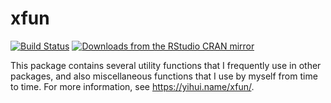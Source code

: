 # xfun

[![Build Status](https://travis-ci.org/yihui/xfun.svg)](https://travis-ci.org/yihui/xfun)
[![Downloads from the RStudio CRAN mirror](https://cranlogs.r-pkg.org/badges/grand-total/xfun)](https://cran.r-project.org/package=xfun)

This package contains several utility functions that I frequently use in other packages, and also miscellaneous functions that I use by myself from time to time. For more information, see https://yihui.name/xfun/.
